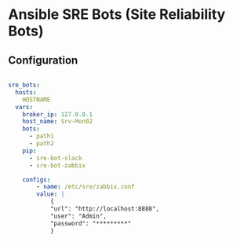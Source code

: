 # Ansible SRE Bots (Site Reliability Bots)

## Configuration

```yaml

sre_bots:
  hosts:
    HOSTNAME
  vars:
    broker_ip: 127.0.0.1
    host_name: Srv-Mon02
	bots:
	  - path1
	  - path2
	pip:
	  - sre-bot-slack
	  - sre-bot-zabbix

	configs:
		- name: /etc/sre/zabbix.conf
		value: |
			{
			"url": "http://localhost:8888",
			"user": "Admin",
			"password": "*********"
			}

```